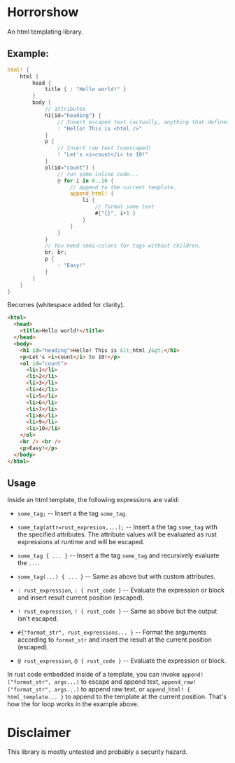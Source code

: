 # Horrorshow

An html templating library.

## Example:

```rust
html! {
    html {
        head {
            title { : "Hello world!" }
        }
        body {
            // attributes
            h1(id="heading") {
                // Insert escaped text (actually, anything that defines Display)
                : "Hello! This is <html />"
            }
            p {
                // Insert raw text (unescaped)
                ! "Let's <i>count</i> to 10!"
            }
            ol(id="count") {
                // run some inline code...
                @ for i in 0..10 {
                    // append to the current template.
                    append_html! {
                        li {
                            // format some text
                            #{"{}", i+1 }
                        }
                    }
                }
            }
            // You need semi-colons for tags without children.
            br; br;
            p {
                : "Easy!"
            }
        }
    }
}
```

Becomes (whitespace added for clarity).

```html
<html>
  <head>
    <title>Hello world!</title>
  </head>
  <body>
    <h1 id="heading">Hello! This is &lt;html /&gt;</h1>
    <p>Let's <i>count</i> to 10!</p>
    <ol id="count">
      <li>1</li>
      <li>2</li>
      <li>3</li>
      <li>4</li>
      <li>5</li>
      <li>6</li>
      <li>7</li>
      <li>8</li>
      <li>9</li>
      <li>10</li>
    </ol>
    <br /> <br />
    <p>Easy!</p>
  </body>
</html>
```

## Usage


Inside an html template, the following expressions are valid:

* `some_tag;` -- Insert a the tag `some_tag`.

* `some_tag(attr=rust_expresion,...);` -- Insert a the tag `some_tag` with the specified
   attributes. The attribute values will be evaluated as rust expressions at
   runtime and will be escaped.

* `some_tag { ... }` -- Insert a the tag `some_tag` and recursively evaluate the `...`.

* `some_tag(...) { ... }` -- Same as above but with custom attributes.

* `: rust_expression`, `: { rust_code }` -- Evaluate the expression or block and insert result current position (escaped).

* `! rust_expression`, `! { rust_code }` -- Same as above but the output isn't escaped.

* `#{"format_str", rust_expressions... }` -- Format the arguments according to `format_str` and insert the result at the current position (escaped).

* `@ rust_expression`, `@ { rust_code }` -- Evaluate the expression or block.


In rust code embedded inside of a template, you can invoke
`append!("format_str", args...)` to escape and append text,
`append_raw!("format_str", args...)` to append raw text, or `append_html! { html_template... }`
to append to the template at the current position. That's how the for loop works in the example above.

# Disclaimer

This library is mostly untested and probably a security hazard.

